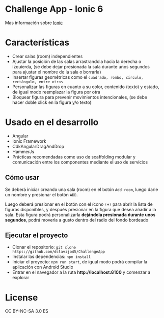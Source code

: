 Challenge App - Ionic 6
=======

Mas información sobre [Ionic]

Características
=======
- Crear salas (room) independientes
- Ajustar la posición de las salas arrastrandola hacia la derecha o izquierda, (se debe dejar presionada la sala durante unos segundos para ajustar el nombre de la sala o borrarla)
- Insertar figuras geométricas como el ```cuadrado, rombo, círculo, rectángulo, entre otros```
- Personalizar las figuras en cuanto a su color, contenido (texto) y estado, de igual modo reemplazar la figura por otra
- Bloquear figura para prevenir movimientos intencionales, (se debe hacer doble click en la figura y/o texto)

Usado en el desarrollo
=======
- Angular
- Ionic Framework
- CdkAngularDragAndDrop
- HammerJs
- Prácticas recomendadas como uso de scaffolding modular y comunicación entre los componentes mediante el uso de servicios

Cómo usar
---
Se deberá iniciar creando una sala (room) en el botón ```Add room```, luego darle un nombre y presionar el botón ```ADD```.

Luego deberá presionar en el botón con el ícono ```(+)``` para abrir la lista de figuras disponibles, y después presionar en la figura que desea añadir a la sala. Esta figura podrá personalizarla **dejándola presionada durante unos segundos**, podrá moverla a gusto dentro del radio del fondo bordeado

Ejecutar el proyecto
---
- Clonar el repositorio: ```git clone https://github.com/dclavijo45/ChallengeApp```
- Instalar las dependencias: ```npm install```
- Iniciar el proyecto: ```npm run start```, de igual modo podrá compilar la aplicación con Android Studio
- Entrar en el navegador a la ruta **http://localhost:8100** y comenzar a explorar

License
=======
CC BY-NC-SA 3.0 ES

[Ionic]: https://ionicframework.com
